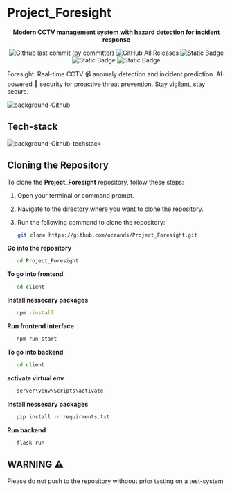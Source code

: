 # Project_Foresight
<div align="center">

__Modern CCTV management system with hazard detection for incident response__

![GitHub last commit (by committer)](https://img.shields.io/github/last-commit/oceands/Project_Foresight)
![GitHub All Releases](https://img.shields.io/github/downloads/oceandss/Project_Foresight/total.svg)
![Static Badge](https://img.shields.io/badge/collaborators-4-blue)
![Static Badge](https://img.shields.io/badge/node_version-v18.16.1-red)
![Static Badge](https://img.shields.io/badge/python_version-v3.11.4-purple)

</div>




Foresight: Real-time CCTV 📹 anomaly detection and incident prediction. AI-powered 🧠  security for proactive threat prevention. Stay vigilant, stay secure. 

![background-Github](https://github.com/oceands/Project_Foresight/assets/94485584/1043b57c-cf37-44ab-ae1f-5b203c46171d)

## Tech-stack
![background-Github-techstack](https://github.com/oceands/Project_Foresight/assets/94485584/b13bb234-30c1-4b1e-9672-fe01e0ffc7a4)

## Cloning the Repository

To clone the **Project_Foresight** repository, follow these steps:

1. Open your terminal or command prompt.
2. Navigate to the directory where you want to clone the repository.
3. Run the following command to clone the repository:

   ```sh
   git clone https://github.com/oceands/Project_Foresight.git
   ```
__Go into the repository__
```sh
   cd Project_Foresight
   ```
__To go into frontend__
```sh
   cd client
   ```
__Install nessecary packages__
```sh
   npm -install
   ```
__Run frontend interface__
```sh
   npm run start
   ```
__To go into backend__
```sh
   cd client
   ```
__activate virtual env__
```sh
   server\venv\Scripts\activate
```

__Install nessecary packages__
```sh
   pip install -r requirments.txt
   ```

__Run backend__
```sh
   flask run
   ```

## WARNING ⚠️

Please do not push to the repository withoout prior testing on a test-system

